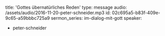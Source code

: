 title: 'Gottes übernatürliches Reden'
type: message
audio: /assets/audio/2016-11-20-peter-schneider.mp3
id: 02c695a5-b83f-409e-9c65-a59bbbc725a9
sermon_series: im-dialog-mit-gott
speaker:
  - peter-schneider
